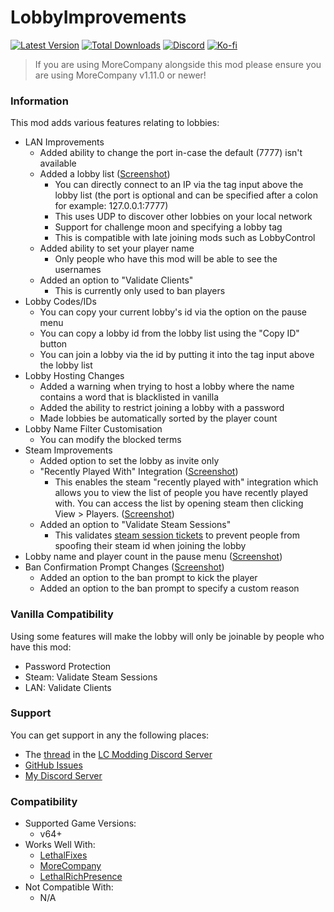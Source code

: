 # LobbyImprovements

[![Latest Version](https://img.shields.io/thunderstore/v/Dev1A3/LobbyImprovements?style=for-the-badge&logo=thunderstore&logoColor=white)](https://thunderstore.io/c/lethal-company/p/Dev1A3/LobbyImprovements)
[![Total Downloads](https://img.shields.io/thunderstore/dt/Dev1A3/LobbyImprovements?style=for-the-badge&logo=thunderstore&logoColor=white)](https://thunderstore.io/c/lethal-company/p/Dev1A3/LobbyImprovements)
[![Discord](https://img.shields.io/discord/646323142737788928?style=for-the-badge&logo=discord&logoColor=white&label=Discord)](https://discord.gg/CKqVFPRtKp)
[![Ko-fi](https://img.shields.io/badge/Donate-F16061.svg?style=for-the-badge&logo=ko-fi&logoColor=white&label=Ko-fi)](https://ko-fi.com/K3K8SOM8U)

> If you are using MoreCompany alongside this mod please ensure you are using MoreCompany v1.11.0 or newer!

### Information

This mod adds various features relating to lobbies:

- LAN Improvements
  - Added ability to change the port in-case the default (7777) isn't available
  - Added a lobby list ([Screenshot](https://i.gyazo.com/a84d8057da4d3b48856a66b073df7c97.png))
    - You can directly connect to an IP via the tag input above the lobby list (the port is optional and can be specified after a colon for example: 127.0.0.1:7777)
    - This uses UDP to discover other lobbies on your local network
    - Support for challenge moon and specifying a lobby tag
    - This is compatible with late joining mods such as LobbyControl
  - Added ability to set your player name
    - Only people who have this mod will be able to see the usernames
  - Added an option to "Validate Clients"
    - This is currently only used to ban players
- Lobby Codes/IDs
  - You can copy your current lobby's id via the option on the pause menu
  - You can copy a lobby id from the lobby list using the "Copy ID" button
  - You can join a lobby via the id by putting it into the tag input above the lobby list
- Lobby Hosting Changes
  - Added a warning when trying to host a lobby where the name contains a word that is blacklisted in vanilla
  - Added the ability to restrict joining a lobby with a password
  - Made lobbies be automatically sorted by the player count
- Lobby Name Filter Customisation
  - You can modify the blocked terms
- Steam Improvements
  - Added option to set the lobby as invite only
  - "Recently Played With" Integration ([Screenshot](https://i.gyazo.com/02fc2fce3599a737a54376f2fa22f49d.png))
    - This enables the steam "recently played with" integration which allows you to view the list of people you have recently played with. You can access the list by opening steam then clicking View > Players. ([Screenshot](https://i.imgur.com/Mzdrgjt.png))
  - Added an option to "Validate Steam Sessions"
    - This validates [steam session tickets](https://partner.steamgames.com/doc/features/auth) to prevent people from spoofing their steam id when joining the lobby
- Lobby name and player count in the pause menu ([Screenshot](https://i.gyazo.com/c1d9be655f692be2a898b31c1e7e332a.png))
- Ban Confirmation Prompt Changes ([Screenshot](https://i.gyazo.com/9a51859c98bfa506d1dc94f5fa017217.png))
  - Added an option to the ban prompt to kick the player
  - Added an option to the ban prompt to specify a custom reason

### Vanilla Compatibility

Using some features will make the lobby will only be joinable by people who have this mod:

- Password Protection
- Steam: Validate Steam Sessions
- LAN: Validate Clients

### Support

You can get support in any the following places:

- The [thread](https://discord.com/channels/1168655651455639582/1282200504318820374) in the [LC Modding Discord Server](https://discord.gg/lcmod)
- [GitHub Issues](https://github.com/1A3Dev/LC-LobbyImprovements/issues)
- [My Discord Server](https://discord.gg/CKqVFPRtKp)

### Compatibility

- Supported Game Versions:
  - v64+
- Works Well With:
  - [LethalFixes](https://thunderstore.io/c/lethal-company/p/Dev1A3/LethalFixes/)
  - [MoreCompany](https://thunderstore.io/c/lethal-company/p/notnotnotswipez/MoreCompany/)
  - [LethalRichPresence](https://thunderstore.io/c/lethal-company/p/mrov/LethalRichPresence/)
- Not Compatible With:
  - N/A

